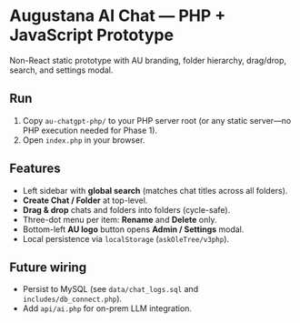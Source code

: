 # Augustana AI Chat — PHP + JavaScript Prototype

Non-React static prototype with AU branding, folder hierarchy, drag/drop, search, and settings modal.

## Run
1. Copy `au-chatgpt-php/` to your PHP server root (or any static server—no PHP execution needed for Phase 1).
2. Open `index.php` in your browser.

## Features
- Left sidebar with **global search** (matches chat titles across all folders).
- **Create Chat / Folder** at top-level.
- **Drag & drop** chats and folders into folders (cycle-safe).
- Three-dot menu per item: **Rename** and **Delete** only.
- Bottom-left **AU logo** button opens **Admin / Settings** modal.
- Local persistence via `localStorage` (`askOleTree/v3php`).

## Future wiring
- Persist to MySQL (see `data/chat_logs.sql` and `includes/db_connect.php`).
- Add `api/ai.php` for on-prem LLM integration.
